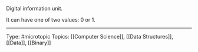 Digital information unit. 

It can have one of two values: 0 or 1.


___
Type: #microtopic 
Topics: [[Computer Science]], [[Data Structures]], [[Data]], [[Binary]]

